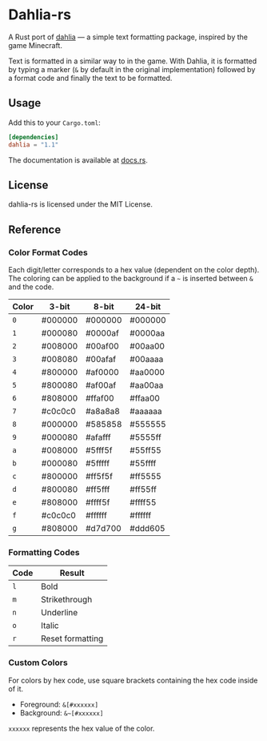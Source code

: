 # Dahlia-rs

A Rust port of [dahlia](https://github.com/dahlia-lib/dahlia) — a simple text formatting package, inspired by the game Minecraft.

Text is formatted in a similar way to in the game. With Dahlia, it is formatted
by typing a marker (`&` by default in the original implementation) followed by a
format code and finally the text to be formatted.

## Usage

Add this to your `Cargo.toml`:
```toml
[dependencies]
dahlia = "1.1"
```

The documentation is available at [docs.rs](https://docs.rs/dahlia/1.1.0/dahlia).

## License

dahlia-rs is licensed under the MIT License.

## Reference

### Color Format Codes

Each digit/letter corresponds to a hex value (dependent on the color depth). The coloring can be applied to the background if a `~` is inserted between `&` and the code.

Color | 3-bit | 8-bit | 24-bit
--- | --- | --- | ---
`0` | #000000 | #000000 | #000000
`1` | #000080 | #0000af | #0000aa
`2` | #008000 | #00af00 | #00aa00
`3` | #008080 | #00afaf | #00aaaa
`4` | #800000 | #af0000 | #aa0000
`5` | #800080 | #af00af | #aa00aa
`6` | #808000 | #ffaf00 | #ffaa00
`7` | #c0c0c0 | #a8a8a8 | #aaaaaa
`8` | #000000 | #585858 | #555555
`9` | #000080 | #afafff | #5555ff
`a` | #008000 | #5fff5f | #55ff55
`b` | #000080 | #5fffff | #55ffff
`c` | #800000 | #ff5f5f | #ff5555
`d` | #800080 | #ff5fff | #ff55ff
`e` | #808000 | #ffff5f | #ffff55
`f` | #c0c0c0 | #ffffff | #ffffff
`g` | #808000 | #d7d700 | #ddd605

### Formatting Codes

Code | Result
--- | ---
`l` | Bold
`m` | Strikethrough
`n` | Underline
`o` | Italic
`r` | Reset formatting

### Custom Colors

For colors by hex code, use square brackets containing the hex code inside of it.

- Foreground: `&[#xxxxxx]`
- Background: `&~[#xxxxxx]`

`xxxxxx` represents the hex value of the color.
